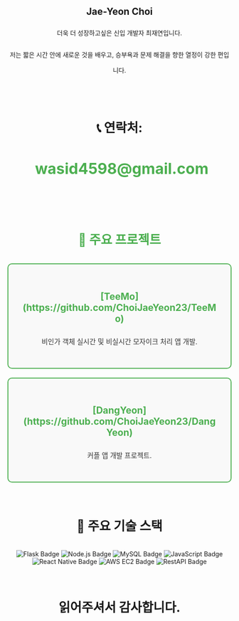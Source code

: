 <h2 align="center"> Jae-Yeon Choi </h2>
<p align="center" style="line-height: 2.5;">
  더욱 더 성장하고싶은 신입 개발자 최재연입니다. <br/>
</p>
<p align="center" style="line-height:2.5;">
 저는 짧은 시간 안에 새로운 것을 배우고, 승부욕과 문제 해결을 향한 열정이 강한 편입니다. <br/>
</p>

<br>

<h3 align="center" style="font-size: 2em; line-height: 3;">📞 연락처:
  <a href="mailto:wasid4598@gmail.com" style="font-size: 1.2em; text-decoration: none; color: #4CAF50; margin-left: 10px;">wasid4598@gmail.com</a>
</h3>
<br>
<h3 align="center" style="color: #4CAF50; font-size: 2em; line-height: 1.8;">🚀 주요 프로젝트</h3>
<div align="center" style="display: flex; flex-direction: column; gap: 20px; max-width: 600px;">
  <div style="border: 2px solid #4CAF50; border-radius: 10px; padding: 30px; background-color: #f9f9f9;">
    <h4 style="color: #4CAF50; font-size: 1.5em; font-weight: bold;">[TeeMo](https://github.com/ChoiJaeYeon23/TeeMo)</h4>
    <p style="color: #333; font-size: 1.1em; line-height: 1.6;">비인가 객체 실시간 및 비실시간 모자이크 처리 앱 개발.</p>
  </div>
  <div style="border: 2px solid #4CAF50; border-radius: 10px; padding:30px; background-color: #f9f9f9;">
    <h4 style="color: #4CAF50; font-size: 1.5em; font-weight: bold;">[DangYeon](https://github.com/ChoiJaeYeon23/DangYeon)</h4>
    <p style="color: #333; font-size: 1.1em; line-height: 1.6;">커플 앱 개발 프로젝트.</p>
  </div>
</div>
<br>

<br>
<h3 align="center" style="font-size: 2em; line-height: 1.8;">🔗 주요 기술 스택</h3>
<p align="center">
  <img src="https://img.shields.io/badge/Flask-%23000.svg?style=for-the-badge&logo=flask&logoColor=white" alt="Flask Badge"/>
  <img src="https://img.shields.io/badge/Node.js-%2343853D.svg?style=for-the-badge&logo=node.js&logoColor=white" alt="Node.js Badge"/>
  <img src="https://img.shields.io/badge/MySQL-%234479A1.svg?style=for-the-badge&logo=mysql&logoColor=white" alt="MySQL Badge"/>
  <img src="https://img.shields.io/badge/JavaScript-%23F7DF1E.svg?style=for-the-badge&logo=javascript&logoColor=black" alt="JavaScript Badge"/>
  <img src="https://img.shields.io/badge/React_Native-%2361DAFB.svg?style=for-the-badge&logo=react&logoColor=black" alt="React Native Badge"/>
  <img src="https://img.shields.io/badge/AWS%20EC2-%23FF9900.svg?style=for-the-badge&logo=amazonaws&logoColor=white" alt="AWS EC2 Badge"/>
  <img src="https://img.shields.io/badge/REST_API-%23000000.svg?style=for-the-badge&logo=swagger&logoColor=white" alt="RestAPI Badge"/>
</p>
<br>
<h3 align="center" style="font-size: 2em; line-height: 1.8;"> 읽어주셔서 감사합니다. </h3>
